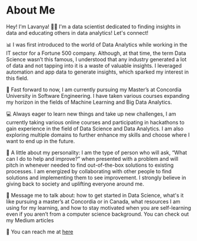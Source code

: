# About Me
Hey! I'm Lavanya! 👋🏻 I'm a data scientist dedicated to finding insights in data and educating others in data analytics! Let's connect!

📊 I was first introduced to the world of Data Analytics while working in the IT sector for a Fortune 500 company. Although, at that time, the term Data Science wasn’t this famous, I understood that any industry generated a lot of data and not tapping into it is a waste of valuable insights. I leveraged automation and app data to generate insights, which sparked my interest in this field.

🔬 Fast forward to now, I am currently pursuing my Master’s at Concordia University in Software Engineering. I have taken various courses expanding my horizon in the fields of Machine Learning and Big Data Analytics.

💻 Always eager to learn new things and take up new challenges, I am currently taking various online courses and participating in hackathons to gain experience in the field of Data Science and Data Analytics. I am also exploring multiple domains to further enhance my skills and choose where I want to end up in the future.

🙂 A little about my personality: I am the type of person who will ask, “What can I do to help and improve?” when presented with a problem and will pitch in whenever needed to find out-of-the-box solutions to existing processes. I am energized by collaborating with other people to find solutions and implementing them to see improvement. I strongly believe in giving back to society and uplifting everyone around me.

💬 Message me to talk about: how to get started in Data Science, what's it like pursuing a master’s at Concordia or in Canada, what resources I am using for my learning, and how to stay motivated when you are self-learning even if you aren’t from a computer science background. You can check out my Medium articles 

🤝 You can reach me at <a href="https://www.linkedin.com/in/lavanya-s-1a3377284/"> here </a> <br>
<!---
Lavan1999/Lavan1999 is a ✨ special ✨ repository because its `README.md` (this file) appears on your GitHub profile.
You can click the Preview link to take a look at your changes.
--->
